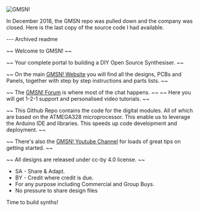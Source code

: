 ![GMSN!](https://cdn.shopify.com/s/files/1/1455/0394/t/5/assets/logo.png?7281107331614247056)

In December 2018, the GMSN repo was pulled down and the company was
closed. Here is the last copy of the source code I had available.

--- Archived readme

~~ Welcome to GMSN! ~~

~~ Your complete portal to building a DIY Open Source Synthesiser. ~~

~~ On the main [GMSN! Website](https://gmsn.co.uk/) you will find all the designs, PCBs and Panels, together with step by step instructions and parts lists. ~~

~~ The [GMSN! Forum](https://forum.gmsn.co.uk/) is where most of the chat happens. ~~
~~ Here you will get 1-2-1 support and personalised video tutorials. ~~

~~ This Github Repo contains the code for the digital modules. All of which are based on the ATMEGA328 microprocessor. This enable us to leverage the Arduino IDE and libraries. This speeds up code development and deployment. ~~

~~ There's also the [GMSN! Youtube Channel](https://www.youtube.com/channel/UCwt7YFF0vUFElzAl-tT9rXA) for loads of great tips on getting started. ~~

~~ All designs are released under cc-by 4.0 license. ~~

* SA - Share & Adapt.
* BY - Credit where credit is due.
* For any purpose including Commercial and Group Buys.
* No pressure to share design files

Time to build synths!
